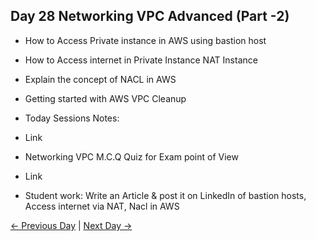 ## Day 28 Networking VPC Advanced (Part -2)

 - How to Access Private instance in AWS using bastion host
 - How to Access internet in Private Instance NAT Instance
 - Explain the concept of NACL in AWS
 - Getting started with AWS VPC Cleanup

 
  - Today Sessions Notes:
  - Link
  - Networking VPC M.C.Q Quiz for Exam point of View
  - Link

  - Student work: Write an Article & post it on LinkedIn of bastion hosts, Access internet via NAT, Nacl in AWS

 [← Previous Day](../day27/README.md) | [Next Day →](../day29/README.md)

